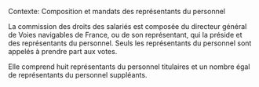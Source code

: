 Contexte: Composition et mandats des représentants du personnel

La commission des droits des salariés est composée du directeur général de Voies navigables de France, ou de son représentant, qui la préside et des représentants du personnel. Seuls les représentants du personnel sont appelés à prendre part aux votes.

Elle comprend huit représentants du personnel titulaires et un nombre égal de représentants du personnel suppléants.